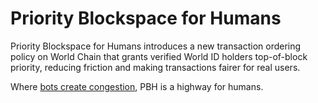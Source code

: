 # Priority Blockspace for Humans
Priority Blockspace for Humans introduces a new transaction ordering policy on World Chain that grants verified World ID holders top-of-block priority, reducing friction and making transactions fairer for real users. 

Where [bots create congestion](https://collective.flashbots.net/t/it-s-time-to-talk-about-l2-mev/3593#p-7700-network-congestions-7), PBH is a highway for humans.



